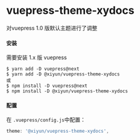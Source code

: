 # vuepress-theme-xydocs

对vuepress 1.0 版默认主题进行了调整

#### 安装

需要安装 1.x 版 vuepress

```shell
$ yarn add -D vuepress@next
$ yarn add -D @xiyun/vuepress-theme-xydocs
或
$ npm install -D vuepress@next
$ npm install -D @xiyun/vuepress-theme-xydocs
```

#### 配置

在 `.vuepress/config.js`中配置：

```js
theme: '@xiyun/vuepress-theme-xydocs',
```
